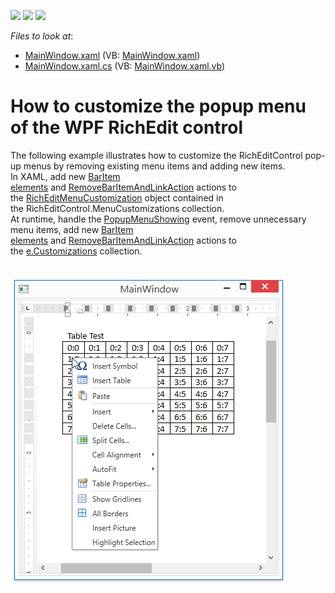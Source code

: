 <!-- default badges list -->
![](https://img.shields.io/endpoint?url=https://codecentral.devexpress.com/api/v1/VersionRange/128607567/21.2.7%2B)
[![](https://img.shields.io/badge/Open_in_DevExpress_Support_Center-FF7200?style=flat-square&logo=DevExpress&logoColor=white)](https://supportcenter.devexpress.com/ticket/details/T537265)
[![](https://img.shields.io/badge/📖_How_to_use_DevExpress_Examples-e9f6fc?style=flat-square)](https://docs.devexpress.com/GeneralInformation/403183)
<!-- default badges end -->
<!-- default file list -->
*Files to look at*:

* [MainWindow.xaml](./CS/ContextMenuCustomization/MainWindow.xaml) (VB: [MainWindow.xaml](./VB/ContextMenuCustomization/MainWindow.xaml))
* [MainWindow.xaml.cs](./CS/ContextMenuCustomization/MainWindow.xaml.cs) (VB: [MainWindow.xaml.vb](./VB/ContextMenuCustomization/MainWindow.xaml.vb))
<!-- default file list end -->
# How to customize the popup menu of the WPF RichEdit control


The following example illustrates how to customize the RichEditControl pop-up menus by removing existing menu items and adding new items.<br>In XAML, add new <a href="http://help.devexpress.com/#WPF/clsDevExpressXpfBarsBarItemtopic">BarItem elements</a> and <a href="http://help.devexpress.com/#WPF/clsDevExpressXpfBarsRemoveBarItemAndLinkActiontopic">RemoveBarItemAndLinkAction</a> actions to the <a href="http://help.devexpress.com/#WPF/clsDevExpressXpfRichEditMenuRichEditMenuCustomizationtopic">RichEditMenuCustomization</a> object contained in the RichEditControl.MenuCustomizations collection.<br>At runtime, handle the <a href="http://help.devexpress.com/#WPF/DevExpressXpfRichEditRichEditControl_PopupMenuShowingtopic">PopupMenuShowing</a> event, remove unnecessary menu items, add new <a href="http://help.devexpress.com/#WPF/clsDevExpressXpfBarsBarItemtopic">BarItem elements</a> and <a href="http://help.devexpress.com/#WPF/clsDevExpressXpfBarsRemoveBarItemAndLinkActiontopic">RemoveBarItemAndLinkAction</a> actions to the <a href="http://help.devexpress.com/#WPF/DevExpressXpfRichEditPopupMenuShowingEventArgs_Customizationstopic">e.Customizations</a> collection.<br><br><br><img src="https://raw.githubusercontent.com/DevExpress-Examples/how-to-customize-the-popup-menu-of-the-wpf-richedit-control-t537265/17.2.3+/media/0a92eeb2-714f-4a60-846a-503b8ea4b4a4.png">

<br/>



